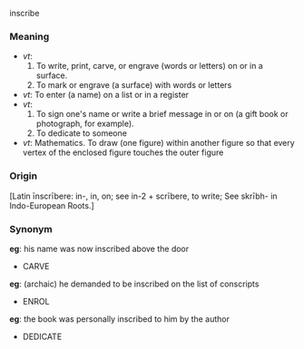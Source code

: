 inscribe
### Meaning
+ _vt_:
   1. To write, print, carve, or engrave (words or letters) on or in a surface.
   2. To mark or engrave (a surface) with words or letters
+ _vt_: To enter (a name) on a list or in a register
+ _vt_:
   1. To sign one's name or write a brief message in or on (a gift book or photograph, for example).
   2. To dedicate to someone
+ _vt_: Mathematics. To draw (one figure) within another figure so that every vertex of the enclosed figure touches the outer figure

### Origin

[Latin īnscrībere: in-, in, on; see in-2 + scrībere, to write; See skrībh- in Indo-European Roots.]

### Synonym

__eg__: his name was now inscribed above the door

+ CARVE

__eg__: (archaic) he demanded to be inscribed on the list of conscripts

+ ENROL

__eg__: the book was personally inscribed to him by the author

+ DEDICATE


